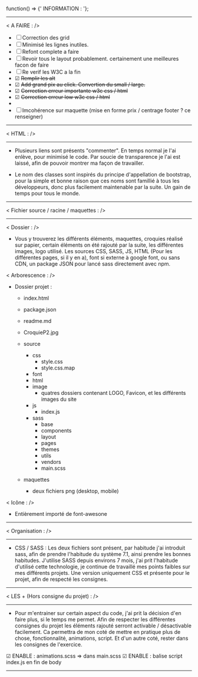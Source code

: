 function() => {' INFORMATION : '};


___________________________________________

< A FAIRE : />

- ☐ Correction des grid
- ☐ Minimisé les lignes inutiles. 
- ☐ Refont complete a faire  
- ☐ Revoir tous le layout probablement. certainement une meilleures facon de faire
- ☐ Re verif les W3C a la fin
- ☑ <del> Remplir les alt </del> 
- ☑ <del> Add grand pix au click. Convertion du small / large. </del>
- ☑ <del> Correction erreur importante w3c css / html </del>
- ☑ <del> Correction erreur low w3c css / html  </del>
-
- ☐ Imcohérence sur maquette (mise en forme prix / centrage footer ? ce renseigner)
___________________________________________

< HTML : /> 
___________________________________________

- Plusieurs liens sont présents "commenter". En temps normal je l'ai enlève, pour minimisé le code. Par soucie de transparence je l'ai est laissé, afin de pouvoir montrer ma façon de travailler.


- Le nom des classes sont inspirés du principe d'appellation de bootstrap, pour la simple et bonne raison que ces noms sont famillié à tous les développeurs, donc plus facilement maintenable par la suite. Un gain de temps pour tous le monde.

___________________________________________

< Fichier source / racine / maquettes : />
__________________________________________

< Dossier : />

- Vous y trouverez les différents éléments, maquettes, croquies réalisé sur papier, certain éléments on été rajouté par la suite, les différentes images, logo utilisé. Les sources CSS, SASS, JS, HTML (Pour les différentes pages, si il y en a), font si externe à google font, ou sans CDN, un package JSON pour lancé sass directement avec npm.


< Arborescence : />

- Dossier projet : 

    - index.html
    - package.json
    - readme.md
    - CroquieP2.jpg

    - source
        - css
            - style.css
            - style.css.map
        - font
        - html
        - image
            - quatres dossiers contenant LOGO, Favicon, et les différents images du site
        - js
            - index.js
        - sass
            - base
            - components
            - layout
            - pages
            - themes
            - utils 
            - vendors
            - main.scss
        
    - maquettes
        - deux fichiers png (desktop, mobile)


< Icône : />

- Entièrement importé de font-awesone 
_________________________________________

< Organisation : />
___________________________________________

- CSS / SASS : Les deux fichiers sont présent, par habitude j'ai introduit sass, afin de prendre l'habitude du système 7.1, ainsi prendre les bonnes habitudes. J'utilise SASS depuis environs 7 mois, j'ai prit l'habitude d'utilisé cette technologie, je continue de travaillé mes points faibles sur mes différents projets. Une version uniquement CSS et présente pour le projet, afin de respecté les consignes.

_________________________________________

< LES + (Hors consigne du projet) : />
___________________________________________

- Pour m'entrainer sur certain aspect du code, j'ai prit la décision d'en faire plus, si le temps me permet. Afin de respecter les différentes consignes du projet les éléments rajouté serront activable / désactivable facilement. Ca permettra de mon coté de mettre en pratique plus de chose, fonctionnalité, animations, script. Et d'un autre coté, rester dans les consignes de l'exercice.

☑ ENABLE : animations.scss => dans main.scss 
☑ ENABLE : balise script index.js en fin de body 

_________________________________________

